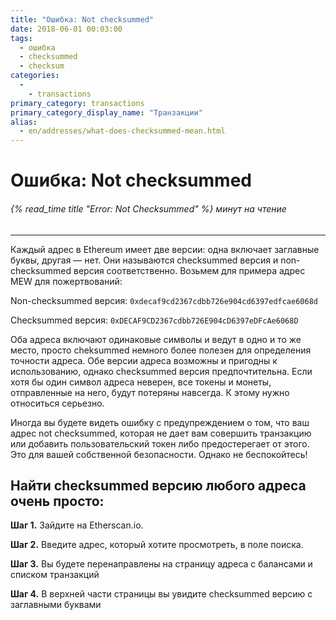 ```yaml
---
title: "Ошибка: Not checksummed"
date: 2018-06-01 00:03:00
tags:
  - ошибка
  - checksummed
  - checksum
categories:
  - 
    - transactions
primary_category: transactions
primary_category_display_name: "Транзакции"
alias:
  - en/addresses/what-does-checksummed-mean.html
---
```


# **Ошибка: Not checksummed**

###### {% read_time title "Error: Not Checksummed" %} минут на чтение

* * *

Каждый адрес в Ethereum имеет две версии: одна включает заглавные буквы, другая — нет. Они называются checksummed версия и non-checksummed версия соответственно. Возьмем для примера адрес MEW для пожертвований:

Non-checksummed версия: `0xdecaf9cd2367cdbb726e904cd6397edfcae6068d`

Checksummed версия: `0xDECAF9CD2367cdbb726E904cD6397eDFcAe6068D`

Оба адреса включают одинаковые символы и ведут в одно и то же место, просто cheksummed немного более полезен для определения точности адреса. Обе версии адреса возможны и пригодны к использованию, однако checksummed версия предпочтительна. Если хотя бы один символ адреса неверен, все токены и монеты, отправленные на него, будут потеряны навсегда. К этому нужно относиться серьезно.

Иногда вы будете видеть ошибку с предупреждением о том, что ваш адрес not checksummed, которая не дает вам совершить транзакцию или добавить пользовательский токен либо предостерегает от этого. Это для вашей собственной безопасности. Однако не беспокойтесь!

## **Найти checksummed версию любого адреса очень просто:**

**Шаг 1.** Зайдите на Etherscan.io.

**Шаг 2.** Введите адрес, который хотите просмотреть, в поле поиска.

**Шаг 3.** Вы будете перенаправлены на страницу адреса с балансами и списком транзакций

**Шаг 4.** В верхней части страницы вы увидите checksummed версию с заглавными буквами
